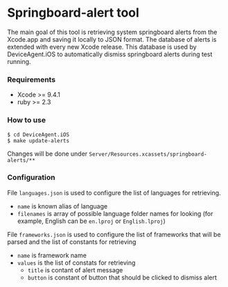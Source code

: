 # Springboard-alert tool
The main goal of this tool is retrieving system springboard alerts from the Xcode.app and saving it locally to JSON format.
The database of alerts is extended with every new Xcode release. This database is used by DeviceAgent.iOS to automatically dismiss springboard alerts during test running.

### Requirements

* Xcode >= 9.4.1
* ruby >= 2.3

### How to use
```
$ cd DeviceAgent.iOS
$ make update-alerts
```

Changes will be done under `Server/Resources.xcassets/springboard-alerts/**`

### Configuration
File `languages.json` is used to configure the list of languages for retrieving.
- `name` is known alias of language
- `filenames` is array of possible language folder names for looking (for example, English can be `en.lproj` or `English.lproj`)

File `frameworks.json` is used to configure the list of frameworks that will be parsed and the list of constants for retrieving
- `name` is framework name
- `values` is the list of constats for retrieving
    - `title` is contant of alert message
    - `button` is constant of button that should be clicked to dismiss alert

